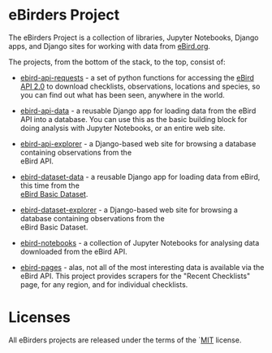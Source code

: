 # eBirders Project

The eBirders Project is a collection of libraries, Jupyter Notebooks,
Django apps, and Django sites for working with data from [eBird.org](https://ebird.org).

The projects, from the bottom of the stack, to the top, consist of:

* [ebird-api-requests](https://github.com/ebirders/ebird-api-requests) - a set of
  python functions for accessing the [eBird API 2.0](https://documenter.getpostman.com/view/664302/S1ENwy59)
  to download checklists, observations, locations and species, so you can 
  find out what has been seen, anywhere in the world.

* [ebird-api-data](https://github.com/ebirders/ebird-api-data) - a reusable
  Django app for loading data from the eBird API into a database. You can
  use this as the basic building block for doing analysis with Jupyter 
  Notebooks, or an entire web site.

* [ebird-api-explorer](https://github.com/ebirders/ebird-api-explorer) - a 
  Django-based web site for browsing a database containing observations from the  
  eBird API.

* [ebird-dataset-data](https://github.com/ebirders/ebird-dataset-data) - a reusable
  Django app for loading data from eBird, this time from the  
  [eBird Basic Dataset](https://science.ebird.org/en/use-ebird-data/download-ebird-data-products).

* [ebird-dataset-explorer](https://github.com/ebirders/ebird-dataset-explorer) - a 
  Django-based web site for browsing a database containing observations from the  
  eBird Basic Dataset.

* [ebird-notebooks](https://github.com/ebirders/ebird-notebooks) - a collection
  of Jupyter Notebooks for analysing data downloaded from the eBird API.

* [ebird-pages](https://github.com/ebirders/ebird-pages) - alas, not
  all of the most interesting data is available via the eBird API. This 
  project provides scrapers for the "Recent Checklists" page, for any region,
  and for individual checklists.

# Licenses

All eBirders projects are released under the terms of the `[MIT](https://opensource.org/licenses/MIT) license.
